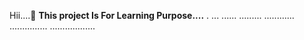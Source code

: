 Hii....👋
**This project Is For Learning Purpose....**
.
...
......
.........
............
...............
..................
